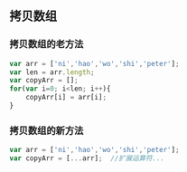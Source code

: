 ## 拷贝数组
### 拷贝数组的老方法
```javascript
var arr = ['ni','hao','wo','shi','peter'];
var len = arr.length;
var copyArr = [];
for(var i=0; i<len; i++){
    copyArr[i] = arr[i];
}
```
### 拷贝数组的新方法
```javascript
var arr = ['ni','hao','wo','shi','peter'];
var copyArr = [...arr];  //扩展运算符...
```
